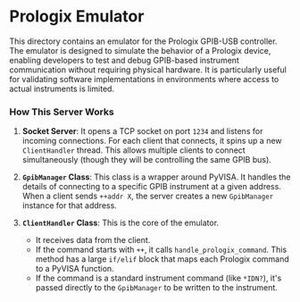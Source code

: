 # Prologix Emulator

This directory contains an emulator for the Prologix GPIB-USB controller. The emulator is designed to simulate the behavior of a Prologix device, enabling developers to test and debug GPIB-based instrument communication without requiring physical hardware. It is particularly useful for validating software implementations in environments where access to actual instruments is limited.

### How This Server Works

1.  **Socket Server**: It opens a TCP socket on port `1234` and listens for incoming connections. For each client that connects, it spins up a new `ClientHandler` thread. This allows multiple clients to connect simultaneously (though they will be controlling the same GPIB bus).

2.  **`GpibManager` Class**: This class is a wrapper around PyVISA. It handles the details of connecting to a specific GPIB instrument at a given address. When a client sends `++addr X`, the server creates a new `GpibManager` instance for that address.

3.  **`ClientHandler` Class**: This is the core of the emulator.
    * It receives data from the client.
    * If the command starts with `++`, it calls `handle_prologix_command`. This method has a large `if/elif` block that maps each Prologix command to a PyVISA function.
    * If the command is a standard instrument command (like `*IDN?`), it's passed directly to the `GpibManager` to be written to the instrument.